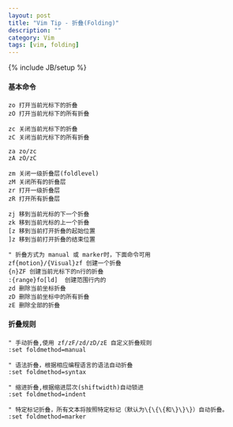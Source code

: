 ```yaml
---
layout: post
title: "Vim Tip - 折叠(Folding)"
description: ""
category: Vim
tags: [vim, folding]
---
```

{% include JB/setup %}

#### 基本命令

    zo 打开当前光标下的折叠
    zO 打开当前光标下的所有折叠

    zc 关闭当前光标下的折叠
    zC 关闭当前光标下的所有折叠

    za zo/zc
    zA zO/zC

    zm 关闭一级折叠层(foldlevel)
    zM 关闭所有的折叠层
    zr 打开一级折叠层
    zR 打开所有折叠层

    zj 移到当前光标的下一个折叠
    zk 移到当前光标的上一个折叠
    [z 移到当前打开折叠的起始位置
    ]z 移到当前打开折叠的结束位置

    " 折叠方式为 manual 或 marker时，下面命令可用
    zf{motion}/{Visual}zf 创建一个折叠
    {n}ZF 创建当前光标下的n行的折叠
    :{range}fo[ld]  创建范围行内的
    zd 删除当前坐标折叠
    zD 删除当前坐标中的所有折叠
    zE 删除全部的折叠
#### 折叠规则

    " 手动折叠,使用 zf/zF/zd/zD/zE 自定义折叠规则
    :set foldmethod=manual

    " 语法折叠，根据相应编程语言的语法自动折叠
    :set foldmethod=syntax

    " 缩进折叠,根据缩进层次(shiftwidth)自动锁进
    :set foldmethod=indent

    " 特定标记折叠，所有文本将按照特定标记（默认为\{\{\{和\}\}\}）自动折叠。
    :set foldmethod=marker
